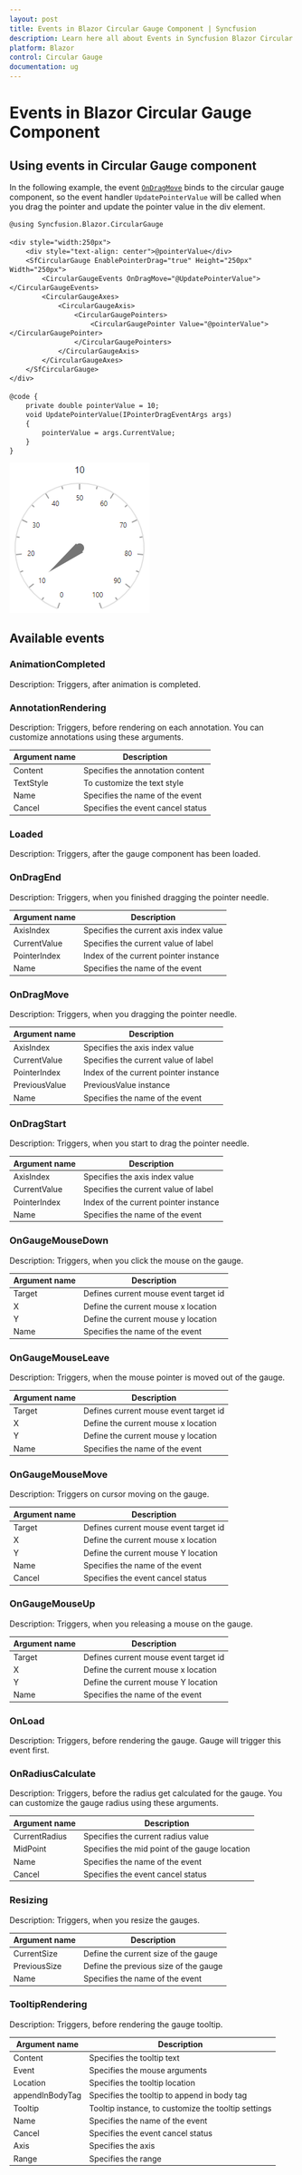 ```yaml
---
layout: post
title: Events in Blazor Circular Gauge Component | Syncfusion
description: Learn here all about Events in Syncfusion Blazor Circular Gauge component and more.
platform: Blazor
control: Circular Gauge
documentation: ug
---
```


# Events in Blazor Circular Gauge Component

## Using events in Circular Gauge component

In the following example, the event [`OnDragMove`](https://help.syncfusion.com/cr/blazor/Syncfusion.Blazor.CircularGauge.CircularGaugeEvents.html#Syncfusion_Blazor_CircularGauge_CircularGaugeEvents_OnDragMove) binds to the circular gauge component, so the event handler `UpdatePointerValue` will be called when you drag the pointer and update the pointer value in the div element.

```cshtml
@using Syncfusion.Blazor.CircularGauge

<div style="width:250px">
    <div style="text-align: center">@pointerValue</div>
    <SfCircularGauge EnablePointerDrag="true" Height="250px" Width="250px">
        <CircularGaugeEvents OnDragMove="@UpdatePointerValue"></CircularGaugeEvents>
        <CircularGaugeAxes>
            <CircularGaugeAxis>
                <CircularGaugePointers>
                    <CircularGaugePointer Value="@pointerValue"></CircularGaugePointer>
                </CircularGaugePointers>
            </CircularGaugeAxis>
        </CircularGaugeAxes>
    </SfCircularGauge>
</div>

@code {
    private double pointerValue = 10;
    void UpdatePointerValue(IPointerDragEventArgs args)
    {
        pointerValue = args.CurrentValue;
    }
}
```

![Event binding in Circular gauge](./images/c-gauge-events.png)

## Available events

### AnimationCompleted

Description: Triggers, after animation is completed.

### AnnotationRendering

Description: Triggers, before rendering on each annotation. You can customize annotations using
these arguments.

|   Argument name      |   Description                               |
|----------------------| --------------------------------------------|
|   Content            |   Specifies the annotation content          |
|   TextStyle          |   To customize the text style               |
|   Name               |   Specifies the name of the event            |
|   Cancel             |   Specifies the event cancel status          |

### Loaded

Description: Triggers, after the gauge component has been loaded.

### OnDragEnd

Description: Triggers, when you finished dragging the pointer needle.

|   Argument name      |   Description                          |
|----------------------| ---------------------------------------|
|   AxisIndex          |   Specifies the current axis index value |
|   CurrentValue       |   Specifies the current value of label    |
|   PointerIndex       |   Index of the current pointer instance|
|   Name               |   Specifies the name of the event      |

### OnDragMove

Description: Triggers, when you dragging the pointer needle.

|   Argument name      |   Description                          |
|----------------------| ---------------------------------------|
|   AxisIndex          |   Specifies the axis index value |
|   CurrentValue       |   Specifies the current value of label    |
|   PointerIndex       |   Index of the current pointer instance|
|   PreviousValue      |   PreviousValue instance        |
|   Name               |   Specifies the name of the event                |

### OnDragStart

Description: Triggers, when you start to drag the pointer needle.

|   Argument name      |   Description                          |
|----------------------| ---------------------------------------|
|   AxisIndex          |   Specifies the axis index value         |
|   CurrentValue       |   Specifies the current value of label    |
|   PointerIndex       |   Index of the current pointer instance|
|   Name               |   Specifies the name of the event       |

### OnGaugeMouseDown

Description: Triggers, when you click the mouse on the gauge.

|   Argument name      |   Description                         |
|----------------------| --------------------------------------|
|   Target             |   Defines current mouse event target id    |
|   X                  |   Define the current mouse x location            |
|   Y                  |   Define the current mouse y location            |
|   Name               |   Specifies the name of the event                |

### OnGaugeMouseLeave

Description: Triggers, when the mouse pointer is moved out of the gauge.

|   Argument name      |   Description                         |
|----------------------| --------------------------------------|
|   Target             |   Defines current mouse event target id    |
|   X                  |   Define the current mouse x location            |
|   Y                  |   Define the current mouse y location            |
|   Name               |   Specifies the name of the event                |

### OnGaugeMouseMove

Description: Triggers on cursor moving on the gauge.

|   Argument name      |   Description                         |
|----------------------| --------------------------------------|
|   Target             |   Defines current mouse event target id    |
|   X                  |   Define the current mouse x location           |
|   Y                  |   Define the current mouse Y location            |
|   Name               |   Specifies the name of the event                |
|   Cancel             |   Specifies the event cancel status          |

### OnGaugeMouseUp

Description: Triggers, when you releasing a mouse on the gauge.

|   Argument name      |   Description                         |
|----------------------| --------------------------------------|
|   Target             |   Defines current mouse event target id    |
|   X                  |   Define the current mouse x location            |
|   Y                  |   Define the current mouse Y location            |
|   Name               |   Specifies the name of the event                |

### OnLoad

Description: Triggers, before rendering the gauge. Gauge will trigger this event first.

### OnRadiusCalculate

Description: Triggers, before the radius get calculated for the gauge. You can customize the gauge radius using these arguments.

|   Argument name      |   Description                          |
|----------------------| ---------------------------------------|
|   CurrentRadius      |   Specifies the current radius value      |
|   MidPoint           |   Specifies the mid point of the gauge location |
|   Name               |   Specifies the name of the event                |
|   Cancel             |   Specifies the event cancel status              |

### Resizing

Description: Triggers, when you resize the gauges.

|   Argument name      |   Description                          |
|----------------------| ---------------------------------------|
|   CurrentSize        |   Define the current size of the gauge |
|   PreviousSize       |   Define the previous size of the gauge    |
|   Name               |   Specifies the name of the event          |

### TooltipRendering

Description: Triggers, before rendering the gauge tooltip.

|   Argument name      |   Description                          |
|----------------------| ---------------------------------------|
|   Content            |   Specifies the tooltip text             |
|   Event              |   Specifies the mouse arguments             |
|   Location           |   Specifies the tooltip location          |
|   appendInBodyTag    |   Specifies the tooltip to append in body tag    |
|   Tooltip            |   Tooltip instance, to customize the tooltip settings  |
|   Name               |   Specifies the name of the event                       |
|   Cancel             |   Specifies the event cancel status                     |
|   Axis               |   Specifies the axis                     |
|   Range              |   Specifies the range                     |